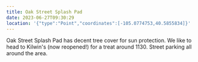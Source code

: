 ```yaml
---
title: Oak Street Splash Pad
date: 2023-06-27T09:30:29
location: '{"type":"Point","coordinates":[-105.0774753,40.5855834]}'
---
```

Oak Street Splash Pad has decent tree cover for sun protection. We like to head to Kilwin's (now reopened!) for a treat around 1130. Street parking all around the area.